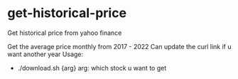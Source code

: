 # get-historical-price
Get historical price from yahoo finance

Get the average price monthly from 2017 - 2022
Can update the curl link if u want another year
Usage:
- ./download.sh {arg}
  arg: which stock u want to get
